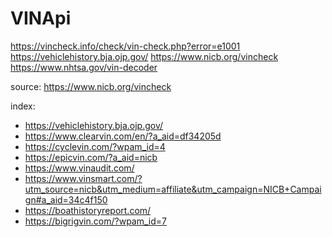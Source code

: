 # VINApi
https://vincheck.info/check/vin-check.php?error=e1001 https://vehiclehistory.bja.ojp.gov/ https://www.nicb.org/vincheck https://www.nhtsa.gov/vin-decoder

source: https://www.nicb.org/vincheck

index:
- https://vehiclehistory.bja.ojp.gov/
- https://www.clearvin.com/en/?a_aid=df34205d
- https://cyclevin.com/?wpam_id=4
- https://epicvin.com/?a_aid=nicb
- https://www.vinaudit.com/
- https://www.vinsmart.com/?utm_source=nicb&utm_medium=affiliate&utm_campaign=NICB+Campaign#a_aid=34c4f150
- https://boathistoryreport.com/
- https://bigrigvin.com/?wpam_id=7
